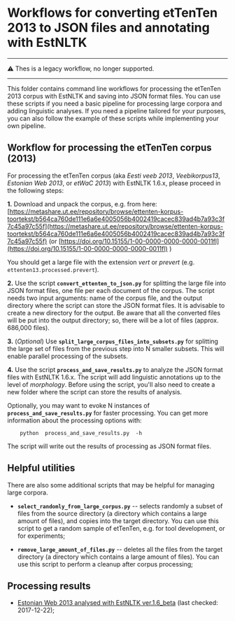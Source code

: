# Workflows for converting etTenTen 2013 to JSON files and annotating with EstNLTK

---

⚠️ Thes is a legacy workflow, no longer supported.

---

This folder contains command line workflows for processing the etTenTen 2013 corpus with EstNLTK and saving into JSON format files.
You can use these scripts if you need a basic pipeline for processing large corpora and adding linguistic analyses. 
If you need a pipeline tailored for your purposes, you can also follow the example of these scripts while implementing your own pipeline.

## Workflow for processing the etTenTen corpus (2013)

For processing the etTenTen corpus (aka _Eesti veeb 2013_, _Veebikorpus13_, _Estonian Web 2013_, or _etWaC 2013_) with EstNLTK 1.6.x, please proceed in the following steps:

**1.** Download and unpack the corpus, e.g. from here: [https://metashare.ut.ee/repository/browse/ettenten-korpus-toortekst/b564ca760de111e6a6e4005056b4002419cacec839ad4b7a93c3f7c45a97c55f](https://metashare.ut.ee/repository/browse/ettenten-korpus-toortekst/b564ca760de111e6a6e4005056b4002419cacec839ad4b7a93c3f7c45a97c55f) (or [https://doi.org/10.15155/1-00-0000-0000-0000-0011fl](https://doi.org/10.15155/1-00-0000-0000-0000-0011fl) )

You should get a large file with the extension _vert_ or _prevert_ (e.g. `ettenten13.processed.prevert`).
 
**2.** Use the script **`convert_ettenten_to_json.py`** for splitting the large file into JSON format files, one file per each document of the corpus. The script needs two input arguments: name of the corpus file, and the output directory where the script can store the JSON format files. It is advisable to create a new directory for the output. Be aware that all the converted files will be put into the output directory; so, there will be a lot of files (approx. 686,000 files).

**3.** (_Optional_) Use **`split_large_corpus_files_into_subsets.py`** for splitting the large set of files from the previous step into N smaller subsets. This will enable parallel processing of the subsets.

**4.** Use the script **`process_and_save_results.py`** to analyze the JSON format files with EstNLTK 1.6.x. The script will add linguistic annotations up to the level of _morphology_. Before using the script, you'll also need to create a new folder where the script can store the results of analysis. 

   Optionally, you may want to evoke N instances of **`process_and_save_results.py`** for faster processing. You can get more information about the processing options with:

        python  process_and_save_results.py  -h

   The script will write out the results of processing as JSON format files.

## Helpful utilities

There are also some additional scripts that may be helpful for managing large corpora.

 * **`select_randomly_from_large_corpus.py`** -- selects randomly a subset of files from the source directory (a directory which contains a large amount of files), and copies into the target directory. You can use this script to get a random sample of etTenTen, e.g. for tool development, or for experiments;

 *  **`remove_large_amount_of_files.py`** -- deletes all the files from the target directory (a directory which contains a large amount of files). You can use this script to perform a cleanup after corpus processing;


## Processing results

 * [Estonian Web 2013 analysed with EstNLTK ver.1.6_beta](https://metashare.ut.ee/repository/browse/veebikorpus13-korpus-analuusitud-estnltk-v16b-abil/bfd3d46a38dd11e8a6e4005056b4002403878274d5ac4a488f0b5aea5a1d8015/) (last checked: 2017-12-22);
